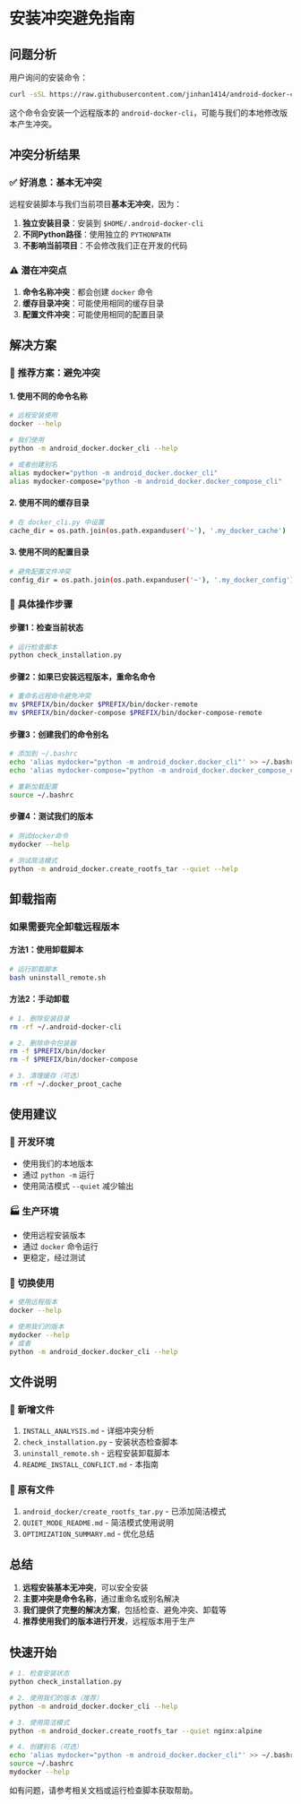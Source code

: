 # 安装冲突避免指南

## 问题分析

用户询问的安装命令：
```bash
curl -sSL https://raw.githubusercontent.com/jinhan1414/android-docker-cli/main/scripts/install.sh | sh
```

这个命令会安装一个远程版本的 `android-docker-cli`，可能与我们的本地修改版本产生冲突。

## 冲突分析结果

### ✅ **好消息：基本无冲突**

远程安装脚本与我们当前项目**基本无冲突**，因为：

1. **独立安装目录**：安装到 `$HOME/.android-docker-cli`
2. **不同Python路径**：使用独立的 `PYTHONPATH`
3. **不影响当前项目**：不会修改我们正在开发的代码

### ⚠️ **潜在冲突点**

1. **命令名称冲突**：都会创建 `docker` 命令
2. **缓存目录冲突**：可能使用相同的缓存目录
3. **配置文件冲突**：可能使用相同的配置目录

## 解决方案

### 🎯 **推荐方案：避免冲突**

#### 1. **使用不同的命令名称**
```bash
# 远程安装使用
docker --help

# 我们使用
python -m android_docker.docker_cli --help

# 或者创建别名
alias mydocker="python -m android_docker.docker_cli"
alias mydocker-compose="python -m android_docker.docker_compose_cli"
```

#### 2. **使用不同的缓存目录**
```bash
# 在 docker_cli.py 中设置
cache_dir = os.path.join(os.path.expanduser('~'), '.my_docker_cache')
```

#### 3. **使用不同的配置目录**
```bash
# 避免配置文件冲突
config_dir = os.path.join(os.path.expanduser('~'), '.my_docker_config')
```

### 🔧 **具体操作步骤**

#### 步骤1：检查当前状态
```bash
# 运行检查脚本
python check_installation.py
```

#### 步骤2：如果已安装远程版本，重命名命令
```bash
# 重命名远程命令避免冲突
mv $PREFIX/bin/docker $PREFIX/bin/docker-remote
mv $PREFIX/bin/docker-compose $PREFIX/bin/docker-compose-remote
```

#### 步骤3：创建我们的命令别名
```bash
# 添加到 ~/.bashrc
echo 'alias mydocker="python -m android_docker.docker_cli"' >> ~/.bashrc
echo 'alias mydocker-compose="python -m android_docker.docker_compose_cli"' >> ~/.bashrc

# 重新加载配置
source ~/.bashrc
```

#### 步骤4：测试我们的版本
```bash
# 测试docker命令
mydocker --help

# 测试简洁模式
python -m android_docker.create_rootfs_tar --quiet --help
```

## 卸载指南

### 如果需要完全卸载远程版本

#### 方法1：使用卸载脚本
```bash
# 运行卸载脚本
bash uninstall_remote.sh
```

#### 方法2：手动卸载
```bash
# 1. 删除安装目录
rm -rf ~/.android-docker-cli

# 2. 删除命令包装器
rm -f $PREFIX/bin/docker
rm -f $PREFIX/bin/docker-compose

# 3. 清理缓存（可选）
rm -rf ~/.docker_proot_cache
```

## 使用建议

### 🚀 **开发环境**
- 使用我们的本地版本
- 通过 `python -m` 运行
- 使用简洁模式 `--quiet` 减少输出

### 🏭 **生产环境**
- 使用远程安装版本
- 通过 `docker` 命令运行
- 更稳定，经过测试

### 🔄 **切换使用**
```bash
# 使用远程版本
docker --help

# 使用我们的版本
mydocker --help
# 或者
python -m android_docker.docker_cli --help
```

## 文件说明

### 📁 **新增文件**
1. `INSTALL_ANALYSIS.md` - 详细冲突分析
2. `check_installation.py` - 安装状态检查脚本
3. `uninstall_remote.sh` - 远程安装卸载脚本
4. `README_INSTALL_CONFLICT.md` - 本指南

### 📁 **原有文件**
1. `android_docker/create_rootfs_tar.py` - 已添加简洁模式
2. `QUIET_MODE_README.md` - 简洁模式使用说明
3. `OPTIMIZATION_SUMMARY.md` - 优化总结

## 总结

1. **远程安装基本无冲突**，可以安全安装
2. **主要冲突是命令名称**，通过重命名或别名解决
3. **我们提供了完整的解决方案**，包括检查、避免冲突、卸载等
4. **推荐使用我们的版本进行开发**，远程版本用于生产

## 快速开始

```bash
# 1. 检查安装状态
python check_installation.py

# 2. 使用我们的版本（推荐）
python -m android_docker.docker_cli --help

# 3. 使用简洁模式
python -m android_docker.create_rootfs_tar --quiet nginx:alpine

# 4. 创建别名（可选）
echo 'alias mydocker="python -m android_docker.docker_cli"' >> ~/.bashrc
source ~/.bashrc
mydocker --help
```

如有问题，请参考相关文档或运行检查脚本获取帮助。
